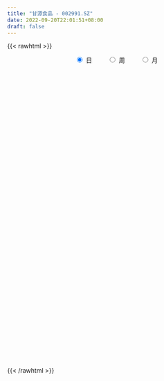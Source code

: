 ```yaml
---
title: "甘源食品 - 002991.SZ"
date: 2022-09-20T22:01:51+08:00
draft: false
---
```

{{< rawhtml >}}
    <div style="text-align: center">
        <label style="padding: 1rem;"><input style="margin-right: .5rem" type="radio" name="period" value="D" checked onclick="period_change(this)">日</label>
        <label style="padding: 1rem;"><input style="margin-right: .5rem" type="radio" name="period" value="W" onclick="period_change(this)">周</label>
        <label style="padding: 1rem;"><input style="margin-right: .5rem" type="radio" name="period" value="M" onclick="period_change(this)">月</label>
    </div>
    <div id="chart" style="height: 700px;"></div> 
    <script type="text/javascript">
        const D_v = [40295.44,35249.53,31366.74,54708.43,38909.88,28443.26,41679.98,21720.42,18620.05,21262.47,15954.54,16467.5,12319.33,15576.87,16632.27,8500.67,6517.7,8953.35,10732.63,6940.89,10409.53,9855.57,6125.04,6877.11,10061.97,9698.46,12466.24,11639.74,6951.44,9451.7,5184.42,14592.97,19679.51,40609.22,15702.66,9950.5,7426.32,6852.98,8890.97,10643.25,11180.83,5460.7,9355.43,7493.28,8143.28,6506.99,11325.42,5671.33,4864.04,13700.92,11274.82,10706.24,6849.2,10700.7,9390.05,6686.0,9166.0,6216.11,9399.93,15261.81,11059.69,8903.32,9504.45,18420.22,12620.0,8902.82,9781.08,12988.66,12303.63,13459.89,9414.42,12759.31,9656.66,10702.65,7345.89,8544.3,15950.74,16237.76,9450.52,9796.23,8852.28,5467.26,10423.66,10581.74,16244.84,11911.42,17457.72,9535.13,8460.43,9177.56,13133.71,11332.1,9082.05,11233.02,12767.8,13823.68,20896.38,21322.7,19530.39,13052.18,13790.77,25418.88,14693.78,22054.88,23314.25,16678.18,23390.44,24941.28,14169.0,15097.89,17269.71,20143.43,12635.41,18152.72,13381.81,13519.7,8811.53,10226.14,12341.0,9528.38,7082.82,6424.14,5402.88,7339.71,6278.14,3455.45,4865.14,5931.83,3994.0,3300.0,3853.0,4982.0,3976.0,2544.0,5085.18,6536.62,4904.0,4130.14,3496.14,2505.38,3423.8,2438.0,5972.0,4406.0,3451.14,6188.42,3638.8,4206.0,2628.14,5695.87,23917.57,7035.0,6424.84,8527.0,6039.8,17299.64,23296.21,16828.86,20195.26,17115.32,10327.92,7216.15,5059.0,7367.0,6637.0,5334.0,6174.27,5218.27,10276.14,7671.42,4907.28,5059.14,3604.0,5842.14,4788.42,5774.0,5057.0,5338.25,6044.62,4570.87,5141.9,6269.14,8349.64,11780.14,9308.77,10380.17,5880.17,8609.8,8864.0,7962.25,9662.0,8851.81,7528.14,9751.28,14536.52,8491.38,6218.14,5711.35,12304.14,7394.0,8991.16,13378.52,10046.26,6025.84,5046.52,7064.0,6187.0,8250.72,7459.8,4788.52,4548.41,5671.0,7682.1,9475.66,3942.0,3905.0,8868.04,7619.7,7962.0,7598.2,8525.4,6416.27,17526.1,13227.68,7365.24,4954.69,6220.52,5696.2,16724.59,35924.64,26897.9,14634.34,9647.82,10420.62,13778.12,8066.53,5971.0,17930.26,8955.07,9690.02,6245.02,5687.0,5765.92,7362.12,4141.16,8072.45,4404.77,7823.2,6803.83,6076.83,5265.3,4304.12,5211.12,2710.0,5254.75,3199.37,4910.92,4473.14,3317.0,3848.01,8056.67,8967.84,5201.96,4169.72,4164.14,9408.87,7024.14,4312.43,7608.0,6255.0,6533.0,4793.19,16892.66,11948.32,14943.76,16079.63,16950.81,15049.28,12208.0,24056.17,19153.18,16888.94,21102.25,25885.94,33625.47,21970.38,17405.68,23019.7,18941.64,10642.0,16308.0,12144.79,9747.02,12843.14,15633.87,26499.65,23148.46,10955.75,10198.65,7485.0,6185.54,7028.79,6628.95,3957.32,7475.9,4934.84,5685.54,7130.15,11201.93,22107.94,10698.14,30589.37,67532.24,72019.13,46963.85,31195.15,33918.89,39292.17,19354.52,19979.37,33738.45,34705.6,23820.0,17531.0,29482.82,33979.7,24326.38,20993.66,17659.52,14993.34,13479.42,26729.01,15224.38,15796.3,9115.09,15723.74,18503.43,11538.95,12332.5,12016.23,8414.29,10692.22,9327.31,7951.85,8489.61,13489.9,16527.78,15954.43,14690.02,7439.63,10245.38,9042.81,4494.08,8107.27,6276.87,14263.77,20217.4,13761.18,13982.7,10081.0,13948.92,8586.64,12985.86,8991.0,6728.61,7694.0,6616.09,8113.44,8880.13,6649.42,12040.17,17963.42,12953.17,16946.74,16164.65,9525.82,7578.03,10310.98,16135.02,19969.81,14137.87,11065.84,13744.55,8303.15,8777.06,11510.43,9798.85,11438.07,13699.97,8775.54,9708.81,9457.66,7668.06,7697.0,8314.64,16919.5,20117.37,10626.17,12163.0,10787.42,10691.31,21397.86,26695.74,16699.62,16134.48,9685.17,7890.69,12922.97,8491.22,10088.37,6808.17,5134.18,4881.0,7182.0,6205.14,4013.0,11431.24,9356.0,4722.99,4012.09,8677.9,13148.62,32042.7,20158.71,19669.0,17850.8,17576.96,18384.25,9584.34,6914.0,5582.0,6020.0,6058.62,6895.0,9464.15,6455.47,5724.01,22529.38,36252.38,25462.43,20250.93,14649.22,19929.3,12484.65,12236.54,15347.99,13037.62,6644.0,7717.04,15654.93,7244.15,7084.29,7346.39,6382.0,14558.0,10213.14,8845.0,14790.0,4390.74,6352.93,6769.68,5018.01,5810.1,9249.0,7474.1,6540.91,5381.01,5824.45,10029.47,7824.0,9921.04,5434.0,21846.98,11379.4,20089.27,9423.86,5213.5,7380.0,7770.0,8997.0,4873.75,4920.38,5156.69,5709.3,9020.69,7190.69,8875.0,11402.69,6612.68,8295.0,4722.0,6786.57,5785.0,4596.39,12475.95,8339.0,4929.0,5769.5,6957.38,4410.75]
const D_histogram = [0.0,0.0606267806,0.2280508762,1.1985073514,1.4559265572,1.0377404814,0.3164867972,-0.5703993529,-1.4558727333,-1.7546560347,-2.0361938805,-1.95567118,-1.7641278544,-1.4675376837,-1.0037136757,-0.6568467804,-0.5524968032,-0.4358840458,-0.5668700229,-0.6087622211,-0.8292685004,-0.6313541741,-0.6000381585,-0.3913426915,-0.0923664355,0.0741497167,-0.0446231333,-0.1763374693,-0.1652669424,-0.2723126955,-0.279318818,0.0001055054,-0.0737886724,-0.7543819568,-1.1160561,-1.2180440319,-1.2148753267,-1.1572335266,-1.0798730413,-0.9515422531,-0.6203242458,-0.3316901808,0.1098841066,0.2920680087,0.5069478567,0.4669723218,0.3263637036,0.3124640008,0.2848256789,0.1140824806,-0.064275145,-0.2257836923,-0.2260751985,-0.063523477,-0.0019250969,0.0627342371,-0.0573771107,-0.0858462919,0.0552166827,0.3677706606,0.5778597125,0.7898911861,0.9991592428,1.5048779794,1.6437990592,1.6215615304,1.3164551338,0.8074787733,0.3066043786,0.2192719719,0.3243804088,0.550239518,0.6287286806,0.4235922824,0.311487259,0.1511783754,-0.18380888,-0.748785962,-1.1662164766,-1.337077363,-1.3196908977,-1.2039162299,-1.020226224,-0.6532152516,-0.0971553249,0.0481381959,-0.2038575159,-0.3650834956,-0.5379904842,-0.4532961651,-0.3043609652,-0.0807930733,0.1754647829,0.4307205757,0.7565013345,1.1134271799,1.6364662499,1.8457384182,1.7219168058,1.3663577361,1.1937814586,1.3272923397,1.3650218555,1.7652068102,1.7772568018,1.579639508,1.6683516838,1.9408402069,2.0743211386,1.9991833349,1.4423106796,0.680238426,0.0832203806,-0.6574829026,-1.221365176,-1.6018709591,-1.7359903289,-1.9612390446,-1.7321028273,-1.4610798261,-1.1357516024,-1.0505894445,-0.9757151687,-0.9543008604,-1.0055468811,-0.9748268278,-0.7306619064,-0.5648737201,-0.392434495,-0.2016354568,-0.0982160057,-0.1287904413,-0.1565758545,-0.1118766602,-0.1157311701,0.1076328184,0.2604328925,0.401882742,0.4021666859,0.3283553103,0.4077817546,0.3981958011,0.57045343,0.6708583096,0.7628308779,0.9329411429,0.9246408993,0.723710171,0.5468576497,0.2482552873,-0.4268293708,-0.8394840683,-1.0168822843,-1.0581834663,-0.9432344033,-0.3283463698,0.2218787316,0.6581907563,0.5213757987,0.2482997544,0.1001254772,0.0256511861,-0.0645159741,-0.3281239967,-0.5901482668,-0.6274152984,-0.7023055833,-0.7301568084,-0.5014006799,-0.3064518858,-0.1792281912,-0.1970787282,-0.1621606557,-0.1096689934,-0.1207782473,0.0192829583,0.0897172367,0.1687734852,0.1638273965,0.1922700028,0.2314144693,0.2778780797,0.3998886381,0.5121653599,0.4504675291,0.265340822,0.1332047303,0.0172927859,-0.1647380817,-0.3782931793,-0.5931681692,-0.7145677801,-0.793636934,-0.7712973057,-0.5852541994,-0.520089226,-0.3886910714,-0.2836845786,-0.2843172237,-0.3115524781,-0.3258823292,-0.2208629954,-0.0900739884,-0.0301941848,0.0006780467,0.1349170663,0.1434431566,0.0998425258,0.1481578466,0.1759090112,0.2195477454,0.2033479453,0.1181194285,-0.0189398819,-0.0714913045,-0.0751769875,-0.144234691,-0.252870158,-0.3730210644,-0.4568648574,-0.4723104091,-0.4487426858,-0.2247981291,0.0694773736,0.2646148619,0.349767778,0.3760396863,0.4410293821,0.8264557711,0.9005176654,0.6930771614,0.4863315744,0.3676085951,0.3266730507,0.1367834073,-0.0098280569,-0.0877822195,-0.3411404029,-0.4376614971,-0.3762159903,-0.2704541652,-0.237570016,-0.0983841604,-0.103859094,-0.0405749037,0.1085299077,0.191680828,0.3384637209,0.432424556,0.5250188051,0.5743298686,0.6066577745,0.555064158,0.495067511,0.350134162,0.2225814166,0.1682612585,0.0921064882,0.0322136777,0.0174886392,0.0860509499,0.2081312937,0.1832976314,0.1470372454,0.1607018796,0.2849862108,0.3661409485,0.3934761121,0.4453752239,0.4081028963,0.2668237648,0.1239508446,0.2476621623,0.2927356293,0.3595188756,0.4872813943,0.5854678003,0.5444013606,0.4795072152,0.5845058084,0.6462019051,0.7015768653,0.6974338461,0.8218159806,1.0700540974,0.98607766,0.784736842,0.7808909466,0.675891019,0.5018808314,0.2638764148,0.1080413707,0.0116313797,-0.170140006,-0.465058974,-0.39700903,-0.3025925649,-0.3324796732,-0.2981926494,-0.3447774719,-0.4464814497,-0.5055463271,-0.5132156692,-0.5183701789,-0.6047360782,-0.568895665,-0.5693599762,-0.5395650513,-0.3341448917,-0.0867271918,0.1065946532,0.5957812111,1.2810605873,1.650905294,2.0111275104,2.1988997591,2.4794323437,2.2999704226,2.1471504723,1.9803231153,1.4917742069,0.920151621,0.4366473406,-0.0598108198,-0.3678335808,-0.4597148217,-0.4332327546,-0.4886787675,-0.4963670253,-0.6978636486,-0.8331836668,-1.0692806413,-1.2758714092,-1.5178771838,-1.6670171277,-1.7080423383,-1.6088893748,-1.6435771656,-1.6768172323,-1.5753120845,-1.5199935402,-1.5670878711,-1.5657566365,-1.6071555017,-1.5074066701,-1.1486748182,-0.7057078146,-0.3776989114,0.0476319668,0.2875572631,0.449095382,0.5411612596,0.561925615,0.5081887183,0.464297783,0.8522081768,0.8566911478,0.7456588122,0.5344358798,0.2900534656,0.2833733526,0.2613733582,0.0388757207,-0.3277091689,-0.5955244464,-0.8039051504,-1.0331150987,-1.2501611684,-1.300489774,-1.2445497748,-1.3295059668,-1.2949019405,-1.2556983259,-1.1298419433,-0.9613538652,-0.6764216976,-0.4754892872,-0.2256130351,0.1048968711,0.3835039401,0.3135189936,0.1096840882,0.1891307328,0.2207278564,0.2871829174,0.1607497356,-0.0107593512,-0.2251183652,-0.3384365911,-0.3057696947,-0.2349481777,-0.0757424466,0.050277346,0.2259954506,0.395695376,0.701796913,0.7470854835,0.5858959038,0.2283757784,0.1048925467,0.0851936284,-0.2202521442,-0.3857888113,-0.1860419773,0.0322229823,0.2186706598,0.3334221099,0.4417708978,0.5534597994,0.7009691608,0.7524715523,0.7304492868,0.6548128495,0.5046486127,0.4306416044,0.3747195132,0.3590135834,0.2204624506,0.0659199395,-0.0256005117,0.0504041365,0.4155732093,0.707045997,0.8939549133,1.0602873633,1.2440683331,1.2412448865,1.1060168356,0.9376787269,0.7852695798,0.6088390201,0.4296806551,0.3191281368,0.1972939949,0.2057902115,0.100416674,-0.0455061688,0.0104414672,0.2288897177,0.4963737962,0.5930917095,0.7518533856,0.979671843,1.0681196303,1.1342555019,1.1873744906,1.0111401939,0.767008678,0.463290338,0.2819557128,-0.1022637849,-0.3443842003,-0.5394837579,-0.7198197611,-0.9659619746,-1.0423252134,-1.0039809931,-1.0664080202,-1.1199230551,-1.1829160005,-1.1386375424,-1.0300402944,-0.9827536545,-0.9294619005,-0.9228592454,-0.9380195623,-0.881563037,-0.7313909685,-0.3812662897,-0.1409185533,-0.0301565458,0.0134295185,0.1689488173,0.2265438922,0.1445597257,-0.018389034,-0.1194780846,-0.2668441808,-0.4125462842,-0.3418579769,-0.3018400061,-0.3698856612,-0.3289457012,-0.2472573179,-0.0882259353,-0.102642236,-0.0563038832,-0.1547904843,-0.2613155583,-0.3513829407,-0.418592664,-0.3770154412,-0.2960145161,-0.2647127101,0.0490221747,0.1071312411,0.1702072823,0.1854769687,0.2703912652,0.3434738754]
const D_fast = [0.0,0.0757834758,0.3002202904,1.5703036034,2.1917044486,2.0329534931,1.3908215082,0.3613355199,-0.8881060439,-1.625553354,-2.4161396698,-2.8245347644,-3.0740234024,-3.1443176526,-2.9314220635,-2.7487668633,-2.7825410869,-2.7748993409,-3.0476028238,-3.2416855773,-3.6695089816,-3.6294331989,-3.7481267229,-3.6372669287,-3.3613822816,-3.1763287002,-3.3062573336,-3.4820560369,-3.5123022455,-3.6874261726,-3.7642619996,-3.4848112999,-3.5771526457,-4.4463414193,-5.0870295875,-5.4935285275,-5.7940786539,-6.0257452355,-6.2183530104,-6.3279077856,-6.1517708397,-5.9460593199,-5.4770140058,-5.2218131016,-4.8801962894,-4.8034287438,-4.8624464361,-4.7982301387,-4.7546620409,-4.8968846191,-5.0913110309,-5.3092655013,-5.3660758071,-5.2194049549,-5.158287849,-5.0779449558,-5.2124005813,-5.2623313353,-5.1074641901,-4.7029675471,-4.348413567,-3.9389092969,-3.4798514295,-2.597913198,-2.0480423535,-1.6648894997,-1.6408821128,-1.9479887799,-2.3722120801,-2.4047264938,-2.2185229547,-1.855103966,-1.6194326333,-1.7186709608,-1.7529041695,-1.8754184592,-2.2563579346,-3.0085315072,-3.7175161409,-4.222646368,-4.5351826272,-4.7203870168,-4.7917535669,-4.5880464074,-4.056275312,-3.8989472422,-4.201907333,-4.4544041866,-4.7618087962,-4.7904385184,-4.7175935598,-4.5142239362,-4.2140998843,-3.8511639475,-3.3362578552,-2.7009752147,-1.7688195823,-1.0981128095,-0.7914552204,-0.8054248561,-0.6795557689,-0.2142218029,0.1647631767,1.006249834,1.462614026,1.6599066092,2.165706706,2.9234052808,3.5754664972,4.0001245272,3.8038295418,3.2118168947,2.6356039445,1.7305299356,0.8613063682,0.0803328454,-0.4877841067,-1.2033425835,-1.407232073,-1.5014790283,-1.4600887052,-1.6375739085,-1.8066284248,-2.0237893317,-2.3264220726,-2.5394087263,-2.4779092815,-2.4533395253,-2.3790089239,-2.2386187499,-2.1597533002,-2.2225253462,-2.289454723,-2.2727246937,-2.3055119962,-2.055239803,-1.8373315058,-1.5954109709,-1.4945853555,-1.4863079035,-1.3049360206,-1.2149730238,-0.9001020374,-0.6319825804,-0.3493022926,0.0540432581,0.2769032393,0.2569000538,0.2167619449,-0.0197765957,-0.8015685964,-1.424094311,-1.8557130981,-2.1615601467,-2.2824196846,-1.7496182435,-1.1439234592,-0.5430637455,-0.5495347533,-0.7605358591,-0.883678767,-0.9517402615,-1.0580364153,-1.403675437,-1.8132367738,-2.00735763,-2.2578243107,-2.4682147379,-2.3648087793,-2.2464729568,-2.1640563099,-2.231176529,-2.2367986205,-2.2117242065,-2.2530280222,-2.108146077,-2.0152824894,-1.8940328697,-1.8580221092,-1.7815120022,-1.6845139183,-1.568580788,-1.3465980701,-1.1062800083,-1.0553609569,-1.1741524585,-1.2729873675,-1.3845761155,-1.6077915036,-1.9159198959,-2.2790869282,-2.5791284841,-2.8566068715,-3.0270915696,-2.9873620132,-3.0522193463,-3.0179939595,-2.9839086113,-3.0556205623,-3.1607439364,-3.2565443697,-3.2067407848,-3.0984702749,-3.0461390175,-3.0150972743,-2.8471289881,-2.8027421087,-2.821382108,-2.7360273255,-2.6642989082,-2.5657732376,-2.5311360513,-2.5868347111,-2.728628992,-2.7990532406,-2.8215331706,-2.9266495468,-3.0985025533,-3.3119087259,-3.5099687331,-3.6434918872,-3.7321098353,-3.5643648109,-3.2527199648,-2.991428761,-2.8188339003,-2.6985520705,-2.5233050292,-1.9312646974,-1.6320733867,-1.6662446004,-1.7514072938,-1.7782281243,-1.737495406,-1.8931891976,-2.042257676,-2.1421573935,-2.4808006777,-2.6867371461,-2.7193456368,-2.6811973531,-2.7077057079,-2.5931158924,-2.6245555994,-2.5714151351,-2.3951778468,-2.2641067194,-2.0327078964,-1.8306409222,-1.6067919719,-1.4138984413,-1.2299060918,-1.1427336687,-1.0789634379,-1.1363632464,-1.2082706377,-1.2205254812,-1.2736536294,-1.3254930205,-1.3358458992,-1.245770851,-1.0716576838,-1.0506669382,-1.0501680129,-0.9963279089,-0.800797025,-0.6281070501,-0.5024028584,-0.3391599406,-0.2744065442,-0.3489797345,-0.4608649436,-0.2752380853,-0.156980711,-0.0003177458,0.2492651215,0.4938184776,0.588852378,0.6438350364,0.8949600817,1.1182066547,1.3489758313,1.5191912735,1.8490274032,2.3647790444,2.527322022,2.5221654145,2.7135422557,2.7775150828,2.7289751031,2.5569397902,2.4281150887,2.3346129427,2.1103065555,1.699122844,1.6679205306,1.6866888544,1.5736818278,1.5334206892,1.4006414987,1.1873171586,1.0018656994,0.8658924399,0.7311453855,0.4935954667,0.3872119637,0.2444076583,0.1393113204,0.2611952572,0.4869311591,0.7069016673,1.345033528,2.350578051,3.1331490813,3.9961531753,4.7336503637,5.6340410343,6.0295717188,6.4135393866,6.7417928084,6.6261874517,6.284602771,5.9102603258,5.3988494605,4.9988683043,4.792058358,4.7102322364,4.5326165317,4.4008365176,4.0248739821,3.6812580472,3.1778409124,2.6522822921,2.0308072216,1.4649129958,0.9968772007,0.6938078204,0.2482257382,-0.2042186366,-0.4965415098,-0.8212213506,-1.2600876492,-1.6501955738,-2.0933833144,-2.3704861504,-2.298923003,-2.0323829531,-1.7987987777,-1.3615599078,-1.0497452957,-0.7759333313,-0.5485771388,-0.3873313797,-0.3140210968,-0.2418375863,0.3591248517,0.5777806096,0.6531629771,0.5755490146,0.4036799669,0.467843192,0.5111865371,0.2984078299,-0.1501043519,-0.5668007411,-0.9761577327,-1.4636464556,-1.9932328174,-2.3686838665,-2.623881311,-3.0412139948,-3.3303354536,-3.6050564205,-3.7616605236,-3.8335109119,-3.7176841686,-3.6356240801,-3.4421510868,-3.0854169628,-2.7109339088,-2.7025391069,-2.8789529902,-2.7522236624,-2.6654445747,-2.5271937843,-2.6134395322,-2.7876384568,-3.0582770621,-3.2562044359,-3.2999799631,-3.2878954905,-3.147625371,-3.0090362419,-2.7768192747,-2.5081955053,-2.02664474,-1.7945847986,-1.8093004024,-2.1097265832,-2.2069866782,-2.2053871894,-2.565895998,-2.827879868,-2.6746435284,-2.4483228232,-2.2072074807,-2.0091005032,-1.7903089908,-1.5402551394,-1.2175034878,-0.9778832082,-0.817293152,-0.729226377,-0.7532284605,-0.7195750678,-0.6818172807,-0.6077698146,-0.6912053348,-0.8292678611,-0.9271884402,-0.8385827578,-0.3695203827,0.0987139042,0.5091115489,0.9405158397,1.4353138928,1.7428016677,1.8840778257,1.9501593988,1.9940676466,1.969846842,1.8981086407,1.8673381566,1.7948275135,1.8547712829,1.7745019139,1.6172025289,1.6757605317,1.9514312117,2.3430087391,2.5879995799,2.9347246023,3.4074610205,3.7629387153,4.1126384624,4.4626010738,4.5391518255,4.4867724791,4.2988767236,4.1880310266,3.7782455828,3.4500291173,3.1200586202,2.7597676766,2.2721349696,1.9351904274,1.7225393994,1.3935103672,1.0600145686,0.701292623,0.4609116956,0.3119988699,0.1135970963,-0.0654766249,-0.2895887811,-0.5392539886,-0.7031882226,-0.7358638962,-0.4810557898,-0.2759376917,-0.1727148207,-0.1257713768,0.0719851263,0.1862161743,0.1403719392,-0.027174079,-0.1581326507,-0.3722097922,-0.6210484666,-0.6358246535,-0.6712666842,-0.8317837546,-0.8730802199,-0.8532061661,-0.7162312673,-0.756308127,-0.724045745,-0.8612299671,-1.0330839307,-1.2109970483,-1.3828549375,-1.4355315751,-1.428534279,-1.4634106506,-1.1374202221,-1.0525283453,-0.9469004836,-0.885261555,-0.7327494423,-0.5737983632]
const D_slow = [0.0,0.0151566952,0.0721694142,0.3717962521,0.7357778914,0.9952130117,1.074334711,0.9317348728,0.5677666895,0.1291026808,-0.3799457894,-0.8688635844,-1.309895548,-1.6767799689,-1.9277083878,-2.0919200829,-2.2300442837,-2.3390152951,-2.4807328009,-2.6329233561,-2.8402404812,-2.9980790248,-3.1480885644,-3.2459242373,-3.2690158461,-3.250478417,-3.2616342003,-3.3057185676,-3.3470353032,-3.4151134771,-3.4849431816,-3.4849168052,-3.5033639733,-3.6919594625,-3.9709734875,-4.2754844955,-4.5792033272,-4.8685117088,-5.1384799692,-5.3763655324,-5.5314465939,-5.6143691391,-5.5868981124,-5.5138811103,-5.3871441461,-5.2704010657,-5.1888101397,-5.1106941395,-5.0394877198,-5.0109670997,-5.0270358859,-5.083481809,-5.1400006086,-5.1558814779,-5.1563627521,-5.1406791928,-5.1550234705,-5.1764850435,-5.1626808728,-5.0707382077,-4.9262732795,-4.728800483,-4.4790106723,-4.1027911775,-3.6918414127,-3.2864510301,-2.9573372466,-2.7554675533,-2.6788164586,-2.6239984657,-2.5429033635,-2.405343484,-2.2481613138,-2.1422632432,-2.0643914285,-2.0265968346,-2.0725490546,-2.2597455451,-2.5512996643,-2.885569005,-3.2154917295,-3.5164707869,-3.7715273429,-3.9348311558,-3.9591199871,-3.9470854381,-3.9980498171,-4.089320691,-4.223818312,-4.3371423533,-4.4132325946,-4.4334308629,-4.3895646672,-4.2818845233,-4.0927591896,-3.8144023947,-3.4052858322,-2.9438512276,-2.5133720262,-2.1717825922,-1.8733372275,-1.5415141426,-1.2002586787,-0.7589569762,-0.3146427757,0.0802671013,0.4973550222,0.9825650739,1.5011453586,2.0009411923,2.3615188622,2.5315784687,2.5523835639,2.3880128382,2.0826715442,1.6822038044,1.2482062222,0.7578964611,0.3248707542,-0.0403992023,-0.3243371029,-0.586984464,-0.8309132562,-1.0694884713,-1.3208751915,-1.5645818985,-1.7472473751,-1.8884658051,-1.9865744289,-2.0369832931,-2.0615372945,-2.0937349049,-2.1328788685,-2.1608480335,-2.1897808261,-2.1628726215,-2.0977643983,-1.9972937128,-1.8967520414,-1.8146632138,-1.7127177752,-1.6131688249,-1.4705554674,-1.30284089,-1.1121331705,-0.8788978848,-0.64773766,-0.4668101172,-0.3300957048,-0.268031883,-0.3747392257,-0.5846102427,-0.8388308138,-1.1033766804,-1.3391852812,-1.4212718737,-1.3658021908,-1.2012545017,-1.070910552,-1.0088356134,-0.9838042441,-0.9773914476,-0.9935204411,-1.0755514403,-1.223088507,-1.3799423316,-1.5555187274,-1.7380579295,-1.8634080995,-1.9400210709,-1.9848281187,-2.0340978008,-2.0746379647,-2.1020552131,-2.1322497749,-2.1274290353,-2.1049997261,-2.0628063548,-2.0218495057,-1.973782005,-1.9159283877,-1.8464588678,-1.7464867082,-1.6184453682,-1.505828486,-1.4394932805,-1.4061920979,-1.4018689014,-1.4430534218,-1.5376267167,-1.685918759,-1.864560704,-2.0629699375,-2.2557942639,-2.4021078138,-2.5321301203,-2.6293028881,-2.7002240328,-2.7713033387,-2.8491914582,-2.9306620405,-2.9858777894,-3.0083962865,-3.0159448327,-3.015775321,-2.9820460544,-2.9461852653,-2.9212246338,-2.8841851722,-2.8402079194,-2.785320983,-2.7344839967,-2.7049541396,-2.7096891101,-2.7275619362,-2.7463561831,-2.7824148558,-2.8456323953,-2.9388876614,-3.0531038758,-3.171181478,-3.2833671495,-3.3395666818,-3.3221973384,-3.2560436229,-3.1686016784,-3.0745917568,-2.9643344113,-2.7577204685,-2.5325910521,-2.3593217618,-2.2377388682,-2.1458367194,-2.0641684567,-2.0299726049,-2.0324296191,-2.054375174,-2.1396602747,-2.249075649,-2.3431296466,-2.4107431879,-2.4701356919,-2.494731732,-2.5206965055,-2.5308402314,-2.5037077545,-2.4557875475,-2.3711716173,-2.2630654783,-2.131810777,-1.9882283098,-1.8365638662,-1.6977978267,-1.574030949,-1.4864974085,-1.4308520543,-1.3887867397,-1.3657601176,-1.3577066982,-1.3533345384,-1.3318218009,-1.2797889775,-1.2339645696,-1.1972052583,-1.1570297884,-1.0857832357,-0.9942479986,-0.8958789706,-0.7845351646,-0.6825094405,-0.6158034993,-0.5848157881,-0.5229002476,-0.4497163402,-0.3598366214,-0.2380162728,-0.0916493227,0.0444510174,0.1643278212,0.3104542733,0.4720047496,0.6473989659,0.8217574275,1.0272114226,1.294724947,1.541244362,1.7374285725,1.9326513091,2.1016240639,2.2270942717,2.2930633754,2.3200737181,2.322981563,2.2804465615,2.164181818,2.0649295605,1.9892814193,1.906161501,1.8316133386,1.7454189706,1.6337986082,1.5074120265,1.3791081092,1.2495155644,1.0983315449,0.9561076286,0.8137676346,0.6788763717,0.5953401488,0.5736583509,0.6003070142,0.7492523169,1.0695174638,1.4822437873,1.9850256649,2.5347506046,3.1546086906,3.7296012962,4.2663889143,4.7614696931,5.1344132448,5.3644511501,5.4736129852,5.4586602803,5.3667018851,5.2517731797,5.143464991,5.0212952992,4.8972035428,4.7227376307,4.514441714,4.2471215537,3.9281537014,3.5486844054,3.1319301235,2.7049195389,2.3026971952,1.8918029038,1.4725985958,1.0787705746,0.6987721896,0.3070002218,-0.0844389373,-0.4862278127,-0.8630794802,-1.1502481848,-1.3266751384,-1.4210998663,-1.4091918746,-1.3373025588,-1.2250287133,-1.0897383984,-0.9492569947,-0.8222098151,-0.7061353693,-0.4930833251,-0.2789105382,-0.0924958351,0.0411131348,0.1136265013,0.1844698394,0.2498131789,0.2595321091,0.1776048169,0.0287237053,-0.1722525823,-0.430531357,-0.7430716491,-1.0681940925,-1.3793315362,-1.7117080279,-2.0354335131,-2.3493580946,-2.6318185804,-2.8721570467,-3.0412624711,-3.1601347929,-3.2165380517,-3.1903138339,-3.0944378489,-3.0160581005,-2.9886370784,-2.9413543952,-2.8861724311,-2.8143767018,-2.7741892678,-2.7768791056,-2.8331586969,-2.9177678447,-2.9942102684,-3.0529473128,-3.0718829244,-3.0593135879,-3.0028147253,-2.9038908813,-2.728441653,-2.5416702822,-2.3951963062,-2.3381023616,-2.3118792249,-2.2905808178,-2.3456438539,-2.4420910567,-2.488601551,-2.4805458055,-2.4258781405,-2.3425226131,-2.2320798886,-2.0937149388,-1.9184726486,-1.7303547605,-1.5477424388,-1.3840392264,-1.2578770733,-1.1502166722,-1.0565367939,-0.966783398,-0.9116677854,-0.8951878005,-0.9015879285,-0.8889868943,-0.785093592,-0.6083320928,-0.3848433644,-0.1197715236,0.1912455597,0.5015567813,0.7780609902,1.0124806719,1.2087980668,1.3610078219,1.4684279856,1.5482100198,1.5975335186,1.6489810714,1.6740852399,1.6627086977,1.6653190645,1.722541494,1.846634943,1.9949078704,2.1828712168,2.4277891775,2.6948190851,2.9783829605,3.2752265832,3.5280116317,3.7197638012,3.8355863857,3.9060753138,3.8805093676,3.7944133176,3.6595423781,3.4795874378,3.2380969441,2.9775156408,2.7265203925,2.4599183874,2.1799376237,1.8842086235,1.599549238,1.3420391643,1.0963507507,0.8639852756,0.6332704642,0.3987655737,0.1783748144,-0.0044729277,-0.0997895001,-0.1350191384,-0.1425582749,-0.1392008953,-0.096963691,-0.0403277179,-0.0041877865,-0.008785045,-0.0386545661,-0.1053656113,-0.2085021824,-0.2939666766,-0.3694266781,-0.4618980934,-0.5441345187,-0.6059488482,-0.628005332,-0.653665891,-0.6677418618,-0.7064394829,-0.7717683724,-0.8596141076,-0.9642622736,-1.0585161339,-1.1325197629,-1.1986979404,-1.1864423968,-1.1596595865,-1.1171077659,-1.0707385237,-1.0031407074,-0.9172722386]
const D_data = [['2020-08-31', 140.13, 134.55, 132.05, 140.33],['2020-09-01', 134.01, 135.5, 133.21, 137.78],['2020-09-02', 135.92, 137.58, 132.58, 139.99],['2020-09-03', 136.2, 151.34, 134.5, 151.34],['2020-09-04', 146.96, 146.88, 141.51, 151.2],['2020-09-07', 145.0, 139.1, 138.02, 147.66],['2020-09-08', 137.2, 132.9, 125.19, 137.95],['2020-09-09', 128.5, 126.5, 125.09, 129.52],['2020-09-10', 127.1, 121.0, 120.0, 129.5],['2020-09-11', 118.5, 123.9, 114.57, 124.39],['2020-09-14', 122.37, 121.0, 120.1, 124.18],['2020-09-15', 121.98, 123.3, 118.52, 124.8],['2020-09-16', 122.01, 123.78, 120.8, 124.99],['2020-09-17', 122.59, 124.91, 122.21, 127.0],['2020-09-18', 123.18, 127.82, 123.1, 130.99],['2020-09-21', 127.61, 127.6, 125.0, 129.01],['2020-09-22', 126.32, 124.99, 123.5, 128.55],['2020-09-23', 125.18, 125.02, 123.2, 127.1],['2020-09-24', 123.76, 121.13, 119.8, 124.24],['2020-09-25', 122.05, 120.94, 119.0, 123.8],['2020-09-28', 120.0, 117.02, 115.4, 120.77],['2020-09-29', 117.3, 121.2, 117.19, 121.98],['2020-09-30', 121.51, 118.8, 118.15, 121.89],['2020-10-09', 120.28, 120.82, 118.81, 121.5],['2020-10-12', 120.0, 122.67, 120.0, 123.01],['2020-10-13', 122.08, 121.8, 120.18, 122.76],['2020-10-14', 121.03, 117.9, 116.6, 121.97],['2020-10-15', 118.02, 116.5, 114.9, 118.2],['2020-10-16', 116.6, 117.35, 115.61, 119.16],['2020-10-19', 117.87, 114.95, 113.0, 117.88],['2020-10-20', 113.8, 115.18, 113.0, 115.43],['2020-10-21', 115.0, 118.9, 114.1, 120.96],['2020-10-22', 118.82, 114.5, 111.03, 121.98],['2020-10-23', 112.57, 104.0, 103.05, 112.57],['2020-10-26', 101.4, 103.87, 98.81, 104.9],['2020-10-27', 103.01, 104.34, 101.61, 105.96],['2020-10-28', 105.05, 103.78, 102.61, 105.21],['2020-10-29', 103.0, 103.0, 101.68, 103.87],['2020-10-30', 103.0, 102.0, 101.0, 105.32],['2020-11-02', 100.22, 101.63, 99.88, 103.19],['2020-11-03', 101.62, 104.01, 100.42, 105.46],['2020-11-04', 103.06, 103.98, 103.06, 104.9],['2020-11-05', 105.0, 106.99, 104.13, 107.24],['2020-11-06', 106.02, 104.8, 102.35, 106.8],['2020-11-09', 105.0, 105.83, 104.99, 107.5],['2020-11-10', 105.83, 102.74, 102.0, 105.83],['2020-11-11', 103.01, 100.56, 100.4, 105.98],['2020-11-12', 100.56, 101.25, 99.94, 101.9],['2020-11-13', 101.01, 100.48, 99.41, 101.45],['2020-11-16', 101.47, 97.59, 96.0, 101.47],['2020-11-17', 97.57, 95.85, 94.04, 97.69],['2020-11-18', 95.41, 94.3, 93.99, 96.94],['2020-11-19', 94.2, 94.97, 92.8, 95.49],['2020-11-20', 95.01, 96.6, 94.53, 98.0],['2020-11-23', 96.9, 95.18, 94.06, 97.3],['2020-11-24', 94.85, 94.85, 94.02, 95.43],['2020-11-25', 95.2, 91.65, 91.44, 95.4],['2020-11-26', 91.32, 91.6, 90.9, 92.9],['2020-11-27', 91.9, 93.28, 90.15, 93.82],['2020-11-30', 93.3, 96.1, 91.5, 96.97],['2020-12-01', 95.27, 95.9, 95.0, 97.66],['2020-12-02', 95.89, 96.93, 95.21, 97.64],['2020-12-03', 96.23, 98.1, 96.23, 98.88],['2020-12-04', 97.9, 104.15, 97.41, 104.88],['2020-12-07', 102.53, 102.01, 101.74, 104.49],['2020-12-08', 101.52, 101.12, 100.15, 102.97],['2020-12-09', 101.19, 97.42, 97.11, 101.95],['2020-12-10', 96.65, 93.1, 92.76, 97.42],['2020-12-11', 93.2, 90.52, 88.2, 93.87],['2020-12-14', 89.96, 93.94, 88.81, 94.79],['2020-12-15', 93.95, 96.25, 92.79, 96.5],['2020-12-16', 96.19, 98.66, 95.0, 100.76],['2020-12-17', 98.66, 97.78, 95.78, 99.87],['2020-12-18', 96.89, 93.99, 92.3, 97.17],['2020-12-21', 92.99, 94.29, 91.81, 95.49],['2020-12-22', 93.5, 92.84, 91.6, 95.84],['2020-12-23', 92.63, 89.0, 88.29, 93.3],['2020-12-24', 88.0, 82.99, 82.5, 88.0],['2020-12-25', 82.63, 81.06, 80.8, 83.41],['2020-12-28', 81.21, 81.16, 79.82, 81.79],['2020-12-29', 81.17, 81.6, 80.64, 83.5],['2020-12-30', 81.0, 81.7, 80.7, 82.42],['2020-12-31', 81.7, 81.95, 81.09, 84.1],['2021-01-04', 82.28, 84.52, 81.02, 84.85],['2021-01-05', 83.8, 88.53, 83.23, 89.0],['2021-01-06', 87.9, 84.7, 84.6, 88.4],['2021-01-07', 85.0, 78.8, 77.5, 85.5],['2021-01-08', 77.51, 78.01, 75.07, 78.8],['2021-01-11', 77.42, 76.0, 75.19, 78.17],['2021-01-12', 76.3, 77.98, 75.99, 79.98],['2021-01-13', 77.87, 78.49, 75.3, 80.5],['2021-01-14', 78.42, 79.65, 76.68, 80.48],['2021-01-15', 79.65, 80.77, 79.65, 82.39],['2021-01-18', 80.75, 81.77, 78.01, 82.06],['2021-01-19', 81.01, 84.11, 80.64, 84.71],['2021-01-20', 84.0, 86.54, 83.3, 87.64],['2021-01-21', 86.0, 91.6, 84.53, 91.6],['2021-01-22', 91.0, 90.6, 88.88, 94.9],['2021-01-25', 90.69, 87.7, 86.55, 93.89],['2021-01-26', 86.64, 84.4, 83.47, 89.28],['2021-01-27', 84.4, 86.0, 84.4, 88.16],['2021-01-28', 85.39, 90.5, 85.0, 94.0],['2021-01-29', 90.45, 90.65, 87.6, 91.5],['2021-02-01', 90.0, 97.5, 89.6, 99.6],['2021-02-02', 96.58, 95.1, 94.91, 100.0],['2021-02-03', 95.02, 93.3, 90.85, 95.99],['2021-02-04', 93.37, 97.94, 92.02, 99.5],['2021-02-05', 97.77, 102.78, 96.41, 104.95],['2021-02-08', 102.5, 103.93, 98.33, 104.0],['2021-02-09', 102.49, 103.36, 99.6, 103.64],['2021-02-10', 102.15, 97.3, 97.28, 106.27],['2021-02-18', 97.27, 92.35, 89.55, 97.5],['2021-02-19', 91.01, 91.4, 88.58, 91.76],['2021-02-22', 91.69, 86.09, 85.85, 91.69],['2021-02-23', 85.0, 84.33, 82.65, 86.74],['2021-02-24', 84.97, 83.2, 81.23, 84.99],['2021-02-25', 83.18, 83.76, 81.99, 84.75],['2021-02-26', 82.24, 80.3, 80.0, 83.02],['2021-03-01', 80.3, 84.6, 80.06, 84.84],['2021-03-02', 85.0, 85.22, 83.3, 86.18],['2021-03-03', 85.0, 86.45, 83.89, 86.89],['2021-03-04', 86.3, 83.61, 83.6, 86.3],['2021-03-05', 82.21, 83.0, 81.68, 84.39],['2021-03-08', 82.99, 81.68, 80.0, 83.66],['2021-03-09', 80.97, 79.73, 78.0, 81.78],['2021-03-10', 80.88, 79.7, 78.76, 81.11],['2021-03-11', 80.5, 82.2, 79.38, 82.88],['2021-03-12', 82.0, 81.55, 79.68, 82.86],['2021-03-15', 81.33, 81.89, 80.21, 82.42],['2021-03-16', 81.81, 82.58, 81.54, 83.16],['2021-03-17', 82.49, 81.87, 81.3, 82.5],['2021-03-18', 81.8, 80.0, 79.72, 81.98],['2021-03-19', 79.0, 79.46, 78.58, 80.4],['2021-03-22', 79.3, 80.0, 78.62, 80.74],['2021-03-23', 79.56, 79.1, 78.01, 80.71],['2021-03-24', 78.3, 82.23, 78.3, 82.49],['2021-03-25', 81.21, 82.21, 81.12, 82.99],['2021-03-26', 82.37, 82.84, 81.4, 83.2],['2021-03-29', 83.01, 81.5, 81.26, 83.44],['2021-03-30', 81.5, 80.4, 80.14, 81.66],['2021-03-31', 80.16, 82.38, 79.8, 82.69],['2021-04-01', 82.4, 81.54, 81.19, 82.42],['2021-04-02', 81.99, 84.43, 81.54, 85.54],['2021-04-06', 84.46, 84.57, 83.78, 86.09],['2021-04-07', 84.16, 85.39, 84.1, 85.8],['2021-04-08', 85.0, 87.62, 84.58, 88.3],['2021-04-09', 87.03, 86.46, 85.69, 87.93],['2021-04-12', 86.38, 84.06, 83.89, 87.78],['2021-04-13', 83.44, 83.79, 83.31, 84.68],['2021-04-14', 82.5, 81.25, 80.51, 83.68],['2021-04-15', 77.41, 73.77, 73.13, 79.9],['2021-04-16', 73.0, 73.53, 73.0, 74.25],['2021-04-19', 73.7, 74.03, 73.03, 74.97],['2021-04-20', 73.95, 74.17, 73.88, 75.63],['2021-04-21', 74.01, 75.35, 74.01, 75.8],['2021-04-22', 75.08, 82.89, 75.04, 82.89],['2021-04-23', 82.83, 85.0, 80.96, 87.8],['2021-04-26', 84.34, 86.42, 84.03, 88.65],['2021-04-27', 84.08, 80.36, 79.4, 84.14],['2021-04-28', 81.5, 77.7, 75.51, 81.57],['2021-04-29', 77.44, 78.12, 76.95, 80.6],['2021-04-30', 78.6, 78.35, 77.45, 79.65],['2021-05-06', 77.5, 77.55, 77.07, 79.24],['2021-05-07', 77.22, 74.11, 73.88, 78.36],['2021-05-10', 74.08, 72.17, 71.2, 74.1],['2021-05-11', 72.17, 73.5, 71.6, 73.66],['2021-05-12', 72.99, 71.98, 71.6, 73.34],['2021-05-13', 71.01, 71.48, 70.56, 71.49],['2021-05-14', 71.68, 74.49, 71.68, 76.0],['2021-05-17', 73.86, 74.62, 73.51, 75.87],['2021-05-18', 75.0, 74.17, 72.73, 75.3],['2021-05-19', 73.88, 72.21, 72.21, 74.23],['2021-05-20', 72.27, 72.48, 72.0, 73.14],['2021-05-21', 72.96, 72.53, 72.02, 74.79],['2021-05-24', 72.4, 71.45, 70.61, 72.4],['2021-05-25', 71.61, 73.35, 70.79, 73.8],['2021-05-26', 73.05, 72.79, 71.88, 73.16],['2021-05-27', 72.76, 73.11, 72.01, 73.68],['2021-05-28', 73.48, 72.1, 72.02, 73.56],['2021-05-31', 71.72, 72.44, 70.86, 72.62],['2021-06-01', 72.3, 72.65, 71.7, 73.63],['2021-06-02', 72.66, 72.91, 72.14, 73.99],['2021-06-03', 72.93, 74.33, 71.84, 74.85],['2021-06-04', 73.86, 74.97, 73.6, 76.99],['2021-06-07', 75.0, 73.09, 72.7, 75.2],['2021-06-08', 73.0, 70.95, 70.5, 73.0],['2021-06-09', 70.5, 70.71, 70.0, 71.2],['2021-06-10', 70.35, 70.1, 69.68, 70.84],['2021-06-11', 70.03, 68.2, 67.99, 70.09],['2021-06-15', 68.04, 66.3, 65.55, 68.33],['2021-06-16', 66.3, 64.5, 63.92, 66.69],['2021-06-17', 64.05, 63.98, 63.5, 64.69],['2021-06-18', 63.85, 63.08, 62.69, 63.85],['2021-06-21', 63.0, 63.26, 62.6, 64.48],['2021-06-22', 63.34, 65.0, 62.85, 65.3],['2021-06-23', 64.59, 63.37, 63.06, 64.89],['2021-06-24', 63.35, 64.0, 63.11, 64.45],['2021-06-25', 64.05, 63.66, 63.3, 64.46],['2021-06-28', 63.6, 62.0, 61.73, 63.87],['2021-06-29', 61.55, 60.95, 60.81, 61.89],['2021-06-30', 60.9, 60.33, 59.94, 61.02],['2021-07-01', 60.33, 61.43, 59.91, 62.6],['2021-07-02', 61.2, 61.84, 60.6, 62.5],['2021-07-05', 61.3, 60.99, 60.46, 61.56],['2021-07-06', 61.02, 60.43, 60.01, 61.28],['2021-07-07', 60.33, 61.8, 60.2, 62.21],['2021-07-08', 61.5, 60.3, 60.2, 61.9],['2021-07-09', 60.01, 59.23, 58.47, 60.18],['2021-07-12', 59.53, 60.08, 58.73, 60.67],['2021-07-13', 60.17, 59.75, 59.4, 60.69],['2021-07-14', 59.83, 59.9, 59.45, 60.44],['2021-07-15', 58.88, 59.0, 58.4, 60.06],['2021-07-16', 59.2, 57.6, 57.03, 59.93],['2021-07-19', 57.3, 56.0, 55.05, 57.5],['2021-07-20', 55.96, 56.12, 55.5, 56.33],['2021-07-21', 55.9, 56.13, 55.81, 57.1],['2021-07-22', 55.89, 54.63, 54.07, 55.98],['2021-07-23', 54.5, 53.09, 52.55, 54.5],['2021-07-26', 53.0, 51.66, 50.96, 53.0],['2021-07-27', 51.66, 50.8, 50.06, 52.1],['2021-07-28', 50.28, 50.57, 48.99, 50.88],['2021-07-29', 50.6, 50.25, 50.06, 51.75],['2021-07-30', 50.3, 52.69, 49.01, 53.39],['2021-08-02', 51.67, 54.44, 51.35, 55.25],['2021-08-03', 54.0, 54.19, 53.81, 54.99],['2021-08-04', 54.28, 53.36, 53.11, 54.33],['2021-08-05', 53.6, 52.77, 52.5, 54.74],['2021-08-06', 52.98, 53.4, 51.8, 53.64],['2021-08-09', 53.45, 58.74, 53.0, 58.74],['2021-08-10', 54.44, 56.4, 54.42, 58.74],['2021-08-11', 55.0, 52.8, 52.77, 55.4],['2021-08-12', 52.61, 51.83, 51.69, 53.93],['2021-08-13', 51.32, 52.08, 50.86, 52.39],['2021-08-16', 51.7, 52.6, 51.52, 53.39],['2021-08-17', 51.65, 50.0, 49.86, 52.1],['2021-08-18', 50.0, 49.39, 49.22, 50.49],['2021-08-19', 49.4, 49.31, 49.05, 49.84],['2021-08-20', 48.23, 45.74, 44.99, 48.48],['2021-08-23', 45.46, 46.13, 45.21, 46.24],['2021-08-24', 46.13, 47.36, 46.03, 47.91],['2021-08-25', 47.2, 47.77, 47.0, 48.15],['2021-08-26', 47.47, 46.68, 46.38, 47.77],['2021-08-27', 46.68, 47.99, 46.32, 48.2],['2021-08-30', 48.5, 46.1, 45.75, 48.5],['2021-08-31', 46.1, 46.7, 46.1, 47.39],['2021-09-01', 46.85, 48.02, 45.3, 48.49],['2021-09-02', 48.41, 47.59, 47.5, 48.66],['2021-09-03', 47.39, 48.88, 46.66, 49.4],['2021-09-06', 48.75, 48.85, 48.1, 49.59],['2021-09-07', 48.84, 49.41, 48.63, 49.98],['2021-09-08', 49.49, 49.4, 49.1, 50.3],['2021-09-09', 49.41, 49.61, 49.02, 50.28],['2021-09-10', 49.61, 48.72, 48.31, 50.1],['2021-09-13', 48.51, 48.5, 48.41, 49.17],['2021-09-14', 48.51, 47.0, 46.9, 49.48],['2021-09-15', 47.01, 46.5, 46.41, 47.3],['2021-09-16', 46.5, 46.88, 46.01, 47.44],['2021-09-17', 47.55, 46.16, 45.4, 47.6],['2021-09-22', 45.52, 45.85, 45.49, 46.38],['2021-09-23', 45.83, 46.04, 45.83, 46.89],['2021-09-24', 46.4, 47.08, 46.14, 48.0],['2021-09-27', 47.08, 48.2, 46.64, 48.49],['2021-09-28', 48.0, 46.6, 46.0, 48.0],['2021-09-29', 46.51, 46.25, 46.0, 46.99],['2021-09-30', 46.4, 46.77, 46.4, 47.4],['2021-10-08', 46.85, 48.55, 46.71, 48.88],['2021-10-11', 49.33, 48.68, 48.11, 50.13],['2021-10-12', 48.27, 48.47, 47.8, 48.85],['2021-10-13', 48.8, 49.21, 48.12, 49.48],['2021-10-14', 49.6, 48.37, 48.31, 49.77],['2021-10-15', 48.37, 46.76, 46.73, 48.43],['2021-10-18', 46.7, 46.04, 45.51, 46.7],['2021-10-19', 46.03, 49.4, 45.56, 49.6],['2021-10-20', 48.77, 49.02, 48.12, 50.43],['2021-10-21', 49.22, 49.8, 48.92, 50.7],['2021-10-22', 49.81, 51.39, 49.06, 51.48],['2021-10-25', 51.4, 52.04, 50.47, 52.27],['2021-10-26', 52.0, 50.9, 50.5, 52.09],['2021-10-27', 50.58, 50.74, 49.92, 51.88],['2021-10-28', 50.15, 53.44, 50.0, 54.01],['2021-10-29', 53.0, 53.9, 52.31, 54.29],['2021-11-01', 53.7, 54.76, 52.56, 55.69],['2021-11-02', 54.0, 54.82, 53.99, 56.5],['2021-11-03', 54.79, 57.5, 54.45, 57.5],['2021-11-04', 57.0, 60.99, 56.78, 61.86],['2021-11-05', 60.5, 58.3, 58.2, 60.7],['2021-11-08', 57.8, 57.0, 55.71, 58.8],['2021-11-09', 57.0, 59.81, 56.13, 59.81],['2021-11-10', 60.0, 59.12, 57.45, 60.79],['2021-11-11', 59.12, 58.28, 57.68, 59.88],['2021-11-12', 57.75, 56.99, 56.52, 59.0],['2021-11-15', 57.24, 57.43, 56.61, 58.6],['2021-11-16', 57.14, 57.87, 56.6, 57.95],['2021-11-17', 57.81, 56.31, 55.98, 58.24],['2021-11-18', 56.0, 53.66, 53.64, 56.38],['2021-11-19', 54.18, 57.55, 48.29, 58.23],['2021-11-22', 57.55, 58.33, 57.0, 59.8],['2021-11-23', 58.2, 56.97, 56.7, 58.2],['2021-11-24', 57.0, 57.8, 56.39, 58.15],['2021-11-25', 57.64, 56.75, 56.74, 58.86],['2021-11-26', 57.26, 55.58, 55.4, 57.26],['2021-11-29', 54.5, 55.52, 54.2, 56.17],['2021-11-30', 55.52, 55.78, 54.8, 56.13],['2021-12-01', 55.78, 55.55, 55.36, 55.97],['2021-12-02', 56.0, 54.0, 53.88, 56.48],['2021-12-03', 54.12, 55.07, 53.8, 55.2],['2021-12-06', 55.04, 54.38, 54.01, 55.9],['2021-12-07', 54.7, 54.5, 54.1, 55.46],['2021-12-08', 54.5, 57.08, 54.42, 57.82],['2021-12-09', 57.7, 58.75, 57.52, 61.52],['2021-12-10', 58.48, 59.36, 58.0, 59.97],['2021-12-13', 60.38, 65.3, 60.0, 65.3],['2021-12-14', 68.99, 71.83, 68.81, 71.83],['2021-12-15', 70.31, 72.1, 68.54, 76.78],['2021-12-16', 72.8, 75.68, 72.8, 78.5],['2021-12-17', 75.99, 77.02, 72.98, 78.74],['2021-12-20', 76.16, 81.74, 76.0, 82.98],['2021-12-21', 81.1, 78.66, 76.0, 82.3],['2021-12-22', 79.32, 80.45, 77.6, 82.3],['2021-12-23', 81.9, 81.71, 79.98, 84.78],['2021-12-24', 81.6, 78.0, 76.0, 81.69],['2021-12-27', 78.0, 75.8, 73.54, 78.67],['2021-12-28', 75.75, 75.36, 74.34, 77.44],['2021-12-29', 76.14, 73.47, 72.59, 76.87],['2021-12-30', 73.66, 74.25, 72.06, 74.29],['2021-12-31', 73.92, 76.3, 73.13, 79.8],['2022-01-04', 76.24, 77.99, 73.28, 79.79],['2022-01-05', 76.15, 77.24, 76.1, 80.8],['2022-01-06', 78.0, 77.98, 76.3, 80.18],['2022-01-07', 77.98, 75.19, 74.08, 78.61],['2022-01-10', 74.72, 75.15, 72.52, 75.88],['2022-01-11', 74.82, 72.74, 69.44, 75.36],['2022-01-12', 72.37, 71.55, 70.36, 73.65],['2022-01-13', 72.0, 69.3, 68.05, 72.0],['2022-01-14', 69.28, 68.6, 68.23, 70.77],['2022-01-17', 68.6, 68.5, 66.66, 68.9],['2022-01-18', 68.86, 69.44, 66.75, 70.5],['2022-01-19', 69.12, 66.93, 66.9, 69.7],['2022-01-20', 67.54, 65.67, 65.29, 68.76],['2022-01-21', 65.82, 66.42, 64.81, 66.99],['2022-01-24', 66.4, 65.15, 64.9, 67.5],['2022-01-25', 65.15, 62.72, 62.7, 65.38],['2022-01-26', 61.36, 61.96, 60.55, 63.49],['2022-01-27', 61.96, 60.0, 59.73, 63.58],['2022-01-28', 59.9, 60.58, 59.79, 62.17],['2022-02-07', 61.73, 63.86, 60.58, 65.5],['2022-02-08', 64.65, 66.17, 62.2, 67.9],['2022-02-09', 66.11, 66.19, 64.03, 68.0],['2022-02-10', 67.0, 69.12, 67.0, 70.19],['2022-02-11', 69.73, 68.54, 67.2, 69.73],['2022-02-14', 68.36, 68.76, 66.54, 69.0],['2022-02-15', 69.04, 68.81, 67.45, 71.6],['2022-02-16', 68.96, 68.52, 67.62, 69.25],['2022-02-17', 68.6, 67.8, 67.57, 69.89],['2022-02-18', 67.8, 67.94, 66.8, 68.45],['2022-02-21', 70.41, 74.73, 67.73, 74.73],['2022-02-22', 75.0, 71.62, 70.4, 75.87],['2022-02-23', 72.0, 70.5, 69.69, 73.88],['2022-02-24', 69.14, 68.88, 67.48, 72.69],['2022-02-25', 69.94, 67.57, 66.97, 69.94],['2022-02-28', 67.63, 70.12, 65.23, 70.77],['2022-03-01', 70.12, 70.1, 69.29, 71.0],['2022-03-02', 69.76, 67.08, 65.53, 69.82],['2022-03-03', 67.0, 63.59, 63.32, 67.38],['2022-03-04', 63.5, 62.75, 62.0, 64.69],['2022-03-07', 62.65, 61.63, 60.23, 62.97],['2022-03-08', 61.58, 59.4, 58.93, 62.44],['2022-03-09', 59.45, 57.34, 55.11, 60.0],['2022-03-10', 58.68, 57.55, 56.68, 59.8],['2022-03-11', 57.2, 57.7, 55.8, 58.0],['2022-03-14', 56.58, 54.6, 54.3, 56.95],['2022-03-15', 54.0, 54.64, 53.4, 55.88],['2022-03-16', 54.68, 53.56, 51.77, 55.0],['2022-03-17', 54.08, 53.78, 53.01, 56.0],['2022-03-18', 53.26, 53.88, 51.6, 55.2],['2022-03-21', 53.88, 55.49, 53.13, 55.49],['2022-03-22', 55.12, 54.85, 53.5, 55.39],['2022-03-23', 54.55, 55.95, 53.6, 56.06],['2022-03-24', 56.0, 58.03, 54.65, 58.34],['2022-03-25', 58.35, 58.78, 55.08, 58.89],['2022-03-28', 57.15, 54.82, 54.35, 57.3],['2022-03-29', 54.38, 52.14, 51.81, 54.98],['2022-03-30', 52.98, 55.05, 52.2, 55.47],['2022-03-31', 55.0, 54.5, 53.9, 55.5],['2022-04-01', 54.5, 55.0, 54.03, 56.16],['2022-04-06', 55.11, 52.2, 52.01, 55.11],['2022-04-07', 52.02, 50.49, 50.3, 52.22],['2022-04-08', 50.59, 48.41, 48.06, 50.59],['2022-04-11', 48.22, 48.15, 47.37, 50.1],['2022-04-12', 48.12, 49.08, 46.95, 49.67],['2022-04-13', 48.49, 49.19, 47.78, 50.8],['2022-04-14', 49.21, 50.36, 48.1, 51.06],['2022-04-15', 50.1, 50.27, 49.53, 51.01],['2022-04-18', 49.69, 51.39, 49.0, 51.85],['2022-04-19', 50.98, 52.08, 50.72, 52.4],['2022-04-20', 52.15, 55.12, 51.68, 56.32],['2022-04-21', 55.75, 53.01, 52.17, 58.68],['2022-04-22', 53.05, 50.29, 50.1, 53.49],['2022-04-25', 49.33, 46.41, 46.33, 50.01],['2022-04-26', 46.2, 47.84, 46.2, 49.97],['2022-04-27', 47.84, 48.5, 45.12, 48.5],['2022-04-28', 46.5, 43.65, 43.65, 48.48],['2022-04-29', 43.08, 43.54, 41.78, 44.0],['2022-05-05', 43.4, 47.63, 43.1, 47.8],['2022-05-06', 46.55, 48.58, 46.06, 49.55],['2022-05-09', 48.58, 49.03, 47.82, 49.84],['2022-05-10', 49.0, 48.83, 47.65, 49.57],['2022-05-11', 49.83, 49.34, 48.74, 52.2],['2022-05-12', 49.34, 50.07, 48.41, 50.64],['2022-05-13', 50.0, 51.44, 49.32, 52.11],['2022-05-16', 51.44, 51.1, 51.0, 52.05],['2022-05-17', 51.1, 50.62, 49.68, 51.65],['2022-05-18', 50.77, 50.03, 49.93, 51.44],['2022-05-19', 49.68, 48.76, 48.11, 49.99],['2022-05-20', 48.52, 49.31, 48.21, 50.4],['2022-05-23', 49.29, 49.35, 48.85, 50.2],['2022-05-24', 48.97, 49.81, 47.91, 52.0],['2022-05-25', 49.19, 47.95, 47.5, 49.59],['2022-05-26', 47.84, 46.94, 46.35, 47.85],['2022-05-27', 46.94, 46.95, 46.7, 47.87],['2022-05-30', 47.22, 48.89, 46.44, 49.31],['2022-05-31', 48.46, 53.78, 48.45, 53.78],['2022-06-01', 54.39, 54.99, 53.82, 58.0],['2022-06-02', 56.0, 55.55, 53.29, 56.3],['2022-06-06', 55.37, 57.0, 54.25, 58.3],['2022-06-07', 57.0, 59.1, 56.3, 60.29],['2022-06-08', 58.63, 58.3, 57.19, 59.49],['2022-06-09', 58.27, 57.3, 55.58, 59.02],['2022-06-10', 57.3, 57.01, 55.91, 57.5],['2022-06-13', 57.01, 57.19, 56.33, 57.77],['2022-06-14', 56.49, 56.74, 55.61, 57.5],['2022-06-15', 56.93, 56.36, 55.6, 57.2],['2022-06-16', 55.82, 56.95, 55.73, 57.8],['2022-06-17', 55.86, 56.61, 55.72, 57.6],['2022-06-20', 56.61, 58.33, 56.13, 58.8],['2022-06-21', 58.28, 57.0, 56.7, 58.5],['2022-06-22', 57.49, 56.07, 55.97, 57.49],['2022-06-23', 57.1, 58.58, 55.35, 60.76],['2022-06-24', 58.03, 61.7, 57.38, 62.28],['2022-06-27', 62.23, 64.18, 61.7, 67.07],['2022-06-28', 64.83, 63.74, 62.01, 65.2],['2022-06-29', 63.25, 66.05, 61.73, 66.65],['2022-06-30', 65.8, 68.99, 64.51, 70.88],['2022-07-01', 69.8, 69.29, 66.6, 70.1],['2022-07-04', 69.98, 70.72, 68.39, 72.78],['2022-07-05', 70.3, 72.26, 67.82, 72.26],['2022-07-06', 72.2, 70.42, 68.89, 73.84],['2022-07-07', 70.42, 69.66, 68.55, 70.8],['2022-07-08', 69.5, 68.46, 67.4, 70.26],['2022-07-11', 68.46, 69.53, 64.77, 69.79],['2022-07-12', 69.5, 66.08, 65.8, 69.57],['2022-07-13', 66.17, 66.53, 65.0, 68.29],['2022-07-14', 66.53, 66.11, 64.71, 66.97],['2022-07-15', 66.47, 65.28, 65.05, 69.5],['2022-07-18', 64.43, 63.1, 62.7, 65.45],['2022-07-19', 62.82, 63.99, 61.59, 64.5],['2022-07-20', 63.97, 64.91, 63.5, 66.58],['2022-07-21', 65.65, 63.12, 61.7, 65.96],['2022-07-22', 63.34, 62.37, 62.07, 64.19],['2022-07-25', 62.37, 61.3, 61.15, 62.98],['2022-07-26', 61.74, 61.91, 60.89, 62.5],['2022-07-27', 61.82, 62.47, 61.25, 63.58],['2022-07-28', 62.47, 61.49, 60.88, 63.11],['2022-07-29', 61.13, 61.21, 59.33, 61.86],['2022-08-01', 61.74, 60.15, 59.1, 61.74],['2022-08-02', 59.99, 59.18, 58.6, 60.45],['2022-08-03', 59.07, 59.5, 58.88, 61.25],['2022-08-04', 59.2, 60.6, 59.2, 61.57],['2022-08-05', 60.68, 64.01, 60.36, 66.66],['2022-08-08', 63.5, 64.01, 62.5, 65.09],['2022-08-09', 64.19, 63.25, 62.03, 64.94],['2022-08-10', 63.0, 62.8, 61.26, 63.8],['2022-08-11', 66.57, 64.8, 63.68, 68.98],['2022-08-12', 66.12, 64.3, 64.0, 66.14],['2022-08-15', 64.3, 62.63, 60.03, 65.5],['2022-08-16', 63.18, 61.0, 60.69, 63.57],['2022-08-17', 60.94, 61.0, 60.01, 62.24],['2022-08-18', 60.83, 59.58, 58.78, 60.83],['2022-08-19', 59.58, 58.51, 58.4, 59.89],['2022-08-22', 58.78, 60.68, 58.43, 61.58],['2022-08-23', 60.96, 60.29, 59.41, 61.43],['2022-08-24', 60.29, 58.53, 58.4, 60.7],['2022-08-25', 58.66, 59.47, 57.18, 60.21],['2022-08-26', 59.47, 60.0, 59.01, 62.0],['2022-08-29', 59.0, 61.4, 58.81, 66.0],['2022-08-30', 61.4, 59.45, 59.22, 61.41],['2022-08-31', 60.28, 60.14, 58.8, 60.71],['2022-09-01', 59.9, 58.0, 57.0, 60.95],['2022-09-02', 57.67, 57.07, 56.5, 58.44],['2022-09-05', 56.89, 56.38, 55.63, 57.5],['2022-09-06', 56.6, 55.8, 55.41, 56.8],['2022-09-07', 55.45, 56.63, 54.76, 57.3],['2022-09-08', 56.58, 57.03, 56.0, 57.6],['2022-09-09', 57.22, 56.32, 55.65, 57.37],['2022-09-13', 56.56, 60.54, 56.31, 61.5],['2022-09-14', 59.07, 58.24, 57.9, 60.0],['2022-09-15', 58.08, 58.58, 57.73, 59.21],['2022-09-16', 58.58, 58.18, 57.55, 60.0],['2022-09-19', 57.52, 59.36, 56.1, 59.81],['2022-09-20', 60.0, 59.75, 58.52, 60.37]]
const W_v = [1069.98,4084.92,191252.32,405084.58,216587.72,200530.02,131726.18,76950.51,41645.24,26390.14,6877.11,50817.85,89517.82,48823.43,44133.49,36511.06,53231.88,40858.09,63149.49,56596.19,55992.93,57529.21,34539.43,65730.85,51185.85,80043.58,86486.0,110379.03,46536.6,32778.84,64091.9,40779.22,27870.27,20105.0,23199.94,17835.32,17684.36,43482.58,61587.49,71683.51,12426.0,33639.68,27083.98,27002.29,36111.69,43042.91,34004.2,44708.67,52114.08,32574.08,30149.83,33810.4,48027.97,37464.33,103829.29,56166.53,36343.03,31803.7,27661.2,20548.18,15221.68,22503.66,9408.87,31732.57,64657.56,87417.44,119472.98,86317.02,76868.47,57973.4,30025.8,56823.7,248299.74,146283.4,139519.12,77972.9,80344.2,70114.85,44875.28,68101.76,38166.41,72306.05,51241.03,37953.08,76068.15,63519.66,56028.47,32747.35,49310.04,63674.68,81735.33,32834.1,49078.42,30210.49,33535.32,74027.93,83065.35,31469.62,80425.39,92776.53,54983.19,43711.76,52796.88,33199.72,35249.94,56405.42,49876.63,29657.12,43101.75,30184.96,31513.45,11368.13]
const W_histogram = [0.0,2.1742678063,6.9204358276,9.6993565757,10.5835137136,10.7699178699,8.7641413234,7.1862144086,5.253563285,3.4904124579,2.1834545383,0.87560688,-0.9967531176,-2.3981840218,-3.1191896371,-3.8231940598,-4.4428437845,-4.9312745248,-4.3950433796,-4.798199709,-4.6667936685,-5.2431959323,-5.3391123516,-5.4249118541,-5.0599296984,-3.9688158137,-3.0948656396,-1.6248721807,-0.9784754717,-0.9067517089,-1.5287668748,-1.6688289688,-1.760509634,-1.8538904523,-1.5901337043,-1.2269659951,-0.789650997,-1.2816991659,-0.7703879362,-0.8116144518,-1.0413493563,-1.079983531,-1.1436860355,-1.1195137756,-0.8283805767,-0.9984973486,-1.3412239414,-1.4073551272,-1.4466097105,-1.5140796082,-1.5297052306,-1.6923251088,-1.6724055865,-1.4644687612,-1.2757987619,-1.4265520978,-1.2307015327,-0.9118601724,-0.5975749887,-0.4544212758,-0.2029126194,0.0252930693,0.3602512595,0.5159106423,0.9595626211,1.4229853254,1.9918786666,2.228117876,2.3577325704,2.2468900291,2.0791967724,2.1862472225,3.3081492095,3.9353099492,4.0394989511,3.8388832261,3.0992680221,2.3349622766,1.3563526473,1.1723141878,0.9469940009,0.7201305553,0.2185624546,-0.4440683841,-1.0934061751,-1.1413906589,-1.3612789757,-1.853611381,-1.9474135701,-1.8994934267,-2.1929727783,-1.9276415619,-1.4606968302,-1.2069835864,-1.1121468787,-0.4198859996,0.1558382023,0.5092830172,1.0540774728,1.8473888541,2.2133238343,2.1371885268,1.8003229502,1.4252733539,1.2954209357,1.1629255743,0.6450573545,0.3759147771,-0.0061533474,-0.2998358429,-0.3554771276,-0.2766989031]
const W_fast = [0.0,2.7178347578,9.1941117361,14.3978716281,17.9279071944,20.8067908182,20.9920496025,21.2106762898,20.5914159875,19.7008682749,18.9397739899,17.8508280516,15.7292797745,13.7283028649,12.2274998403,10.5676969027,8.8373362319,7.1160868604,6.5535571606,4.950850904,3.9155585274,2.0283572805,0.5976627733,-0.8443646927,-1.7443649616,-1.6454550303,-1.5452212661,-0.4814458524,-0.0796680114,-0.2346321757,-1.2388390603,-1.7961083965,-2.3279164703,-2.8847699016,-3.0185465797,-2.9621203693,-2.7222181205,-3.5346910809,-3.2159768352,-3.4601069637,-3.9501792073,-4.2588092647,-4.6084332782,-4.8641394622,-4.7801014074,-5.1998425165,-5.8778750946,-6.2958450622,-6.6967520731,-7.1427418729,-7.5407938029,-8.1264949583,-8.5246768326,-8.6828571977,-8.8131368888,-9.3205282492,-9.4323530672,-9.3414767501,-9.1765853136,-9.1470369195,-8.946256418,-8.711727462,-8.2867064569,-8.0020694136,-7.3185267794,-6.4993577438,-5.4324947359,-4.6392260576,-3.9201782206,-3.4692982546,-3.1171923182,-2.4635800625,-0.5146407731,1.096347454,2.2104111936,2.9695162751,3.0047180766,2.8241529003,2.1846314328,2.2936715203,2.3050998336,2.2582690268,1.8113415398,1.037693605,0.1150042703,-0.2183278782,-0.778535939,-1.7342711896,-2.3149267712,-2.7418799845,-3.5836025307,-3.8001817047,-3.6984111806,-3.7464438334,-3.9296438454,-3.3423544662,-2.7276707137,-2.2469051444,-1.4385913207,-0.1834327259,0.7358332129,1.1939950371,1.3072101981,1.2884789402,1.4824817559,1.6407177881,1.2841139069,1.1089500239,0.7253435625,0.3567021063,0.2121915397,0.2217950383]
const W_slow = [0.0,0.5435669516,2.2736759085,4.6985150524,7.3443934808,10.0368729483,12.2279082791,14.0244618813,15.3378527025,16.210455817,16.7563194516,16.9752211716,16.7260328922,16.1264868867,15.3466894774,14.3908909625,13.2801800164,12.0473613852,10.9486005403,9.749050613,8.5823521959,7.2715532128,5.9367751249,4.5805471614,3.3155647368,2.3233607834,1.5496443735,1.1434263283,0.8988074604,0.6721195331,0.2899278145,-0.1272794277,-0.5674068362,-1.0308794493,-1.4284128754,-1.7351543742,-1.9325671234,-2.2529919149,-2.445588899,-2.6484925119,-2.908829851,-3.1788257337,-3.4647472426,-3.7446256865,-3.9517208307,-4.2013451679,-4.5366511532,-4.888489935,-5.2501423626,-5.6286622647,-6.0110885723,-6.4341698495,-6.8522712461,-7.2183884364,-7.5373381269,-7.8939761514,-8.2016515345,-8.4296165776,-8.5790103248,-8.6926156438,-8.7433437986,-8.7370205313,-8.6469577164,-8.5179800558,-8.2780894006,-7.9223430692,-7.4243734026,-6.8673439336,-6.277910791,-5.7161882837,-5.1963890906,-4.649827285,-3.8227899826,-2.8389624953,-1.8290877575,-0.869366951,-0.0945499455,0.4891906237,0.8282787855,1.1213573325,1.3581058327,1.5381384715,1.5927790852,1.4817619891,1.2084104454,0.9230627806,0.5827430367,0.1193401915,-0.3675132011,-0.8423865577,-1.3906297523,-1.8725401428,-2.2377143504,-2.539460247,-2.8174969667,-2.9224684666,-2.883508916,-2.7561881617,-2.4926687935,-2.03082158,-1.4774906214,-0.9431934897,-0.4931127521,-0.1367944137,0.1870608202,0.4777922138,0.6390565524,0.7330352467,0.7314969099,0.6565379492,0.5676686673,0.4984939415]
const W_data = [['2020-07-31', 46.51, 55.81, 46.51, 55.81],['2020-08-07', 61.39, 89.88, 61.39, 89.88],['2020-08-14', 98.87, 144.76, 98.87, 144.76],['2020-08-21', 148.01, 147.7, 136.0, 158.76],['2020-08-28', 144.5, 142.9, 125.1, 145.5],['2020-09-04', 140.13, 146.88, 132.05, 151.34],['2020-09-11', 145.0, 123.9, 114.57, 147.66],['2020-09-18', 122.37, 127.82, 118.52, 130.99],['2020-09-25', 127.61, 120.94, 119.0, 129.01],['2020-09-30', 120.0, 118.8, 115.4, 121.98],['2020-10-09', 120.28, 120.82, 118.81, 121.5],['2020-10-16', 120.0, 117.35, 114.9, 123.01],['2020-10-23', 117.87, 104.0, 103.05, 121.98],['2020-10-30', 101.4, 102.0, 98.81, 105.96],['2020-11-06', 100.22, 104.8, 99.88, 107.24],['2020-11-13', 105.0, 100.48, 99.41, 107.5],['2020-11-20', 101.47, 96.6, 92.8, 101.47],['2020-11-27', 96.9, 93.28, 90.15, 97.3],['2020-12-04', 93.3, 104.15, 91.5, 104.88],['2020-12-11', 102.53, 90.52, 88.2, 104.49],['2020-12-18', 89.96, 93.99, 88.81, 100.76],['2020-12-25', 92.99, 81.06, 80.8, 95.84],['2020-12-31', 81.21, 81.95, 79.82, 84.1],['2021-01-08', 82.28, 78.01, 75.07, 89.0],['2021-01-15', 77.42, 80.77, 75.19, 82.39],['2021-01-22', 80.75, 90.6, 78.01, 94.9],['2021-01-29', 90.69, 90.65, 83.47, 94.0],['2021-02-05', 90.0, 102.78, 89.6, 104.95],['2021-02-10', 102.5, 97.3, 97.28, 106.27],['2021-02-19', 97.27, 91.4, 88.58, 97.5],['2021-02-26', 91.69, 80.3, 80.0, 91.69],['2021-03-05', 80.3, 83.0, 80.06, 86.89],['2021-03-12', 82.99, 81.55, 78.0, 83.66],['2021-03-19', 81.33, 79.46, 78.58, 83.16],['2021-03-26', 79.3, 82.84, 78.01, 83.2],['2021-04-02', 83.01, 84.43, 79.8, 85.54],['2021-04-09', 84.46, 86.46, 83.78, 88.3],['2021-04-16', 86.38, 73.53, 73.0, 87.78],['2021-04-23', 73.7, 85.0, 73.03, 87.8],['2021-04-30', 84.34, 78.35, 75.51, 88.65],['2021-05-07', 77.5, 74.11, 73.88, 79.24],['2021-05-14', 74.08, 74.49, 70.56, 76.0],['2021-05-21', 73.86, 72.53, 72.0, 75.87],['2021-05-28', 72.4, 72.1, 70.61, 73.8],['2021-06-04', 71.72, 74.97, 70.86, 76.99],['2021-06-11', 75.0, 68.2, 67.99, 75.2],['2021-06-18', 68.04, 63.08, 62.69, 68.33],['2021-06-25', 63.0, 63.66, 62.6, 65.3],['2021-07-02', 63.6, 61.84, 59.91, 63.87],['2021-07-09', 61.3, 59.23, 58.47, 62.21],['2021-07-16', 59.53, 57.6, 57.03, 60.69],['2021-07-23', 57.3, 53.09, 52.55, 57.5],['2021-07-30', 53.0, 52.69, 48.99, 53.39],['2021-08-06', 51.67, 53.4, 51.35, 55.25],['2021-08-13', 53.45, 52.08, 50.86, 58.74],['2021-08-20', 51.7, 45.74, 44.99, 53.39],['2021-08-27', 45.46, 47.99, 45.21, 48.2],['2021-09-03', 48.5, 48.88, 45.3, 49.4],['2021-09-10', 48.75, 48.72, 48.1, 50.3],['2021-09-17', 48.51, 46.16, 45.4, 49.48],['2021-09-24', 45.52, 47.08, 45.49, 48.0],['2021-09-30', 47.08, 46.77, 46.0, 48.49],['2021-10-08', 46.85, 48.55, 46.71, 48.88],['2021-10-15', 49.33, 46.76, 46.73, 50.13],['2021-10-22', 46.7, 51.39, 45.51, 51.48],['2021-10-29', 51.4, 53.9, 49.92, 54.29],['2021-11-05', 53.7, 58.3, 52.56, 61.86],['2021-11-12', 57.8, 56.99, 55.71, 60.79],['2021-11-19', 57.24, 57.55, 48.29, 58.6],['2021-11-26', 57.55, 55.58, 55.4, 59.8],['2021-12-03', 54.5, 55.07, 53.8, 56.48],['2021-12-10', 55.04, 59.36, 54.01, 61.52],['2021-12-17', 60.38, 77.02, 60.0, 78.74],['2021-12-24', 76.16, 78.0, 76.0, 84.78],['2021-12-31', 78.0, 76.3, 72.06, 79.8],['2022-01-07', 76.24, 75.19, 73.28, 80.8],['2022-01-14', 74.72, 68.6, 68.05, 75.88],['2022-01-21', 68.6, 66.42, 64.81, 70.5],['2022-01-28', 66.4, 60.58, 59.73, 67.5],['2022-02-11', 61.73, 68.54, 60.58, 70.19],['2022-02-18', 68.36, 67.94, 66.54, 71.6],['2022-02-25', 70.41, 67.57, 66.97, 75.87],['2022-03-04', 67.63, 62.75, 62.0, 71.0],['2022-03-11', 62.65, 57.7, 55.11, 62.97],['2022-03-18', 56.58, 53.88, 51.6, 56.95],['2022-03-25', 53.88, 58.78, 53.13, 58.89],['2022-04-01', 57.15, 55.0, 51.81, 57.3],['2022-04-08', 55.11, 48.41, 48.06, 55.11],['2022-04-15', 48.22, 50.27, 46.95, 51.06],['2022-04-22', 49.69, 50.29, 49.0, 58.68],['2022-04-29', 49.33, 43.54, 41.78, 50.01],['2022-05-06', 43.4, 48.58, 43.1, 49.55],['2022-05-13', 48.58, 51.44, 47.65, 52.2],['2022-05-20', 51.44, 49.31, 48.11, 52.05],['2022-05-27', 49.29, 46.95, 46.35, 52.0],['2022-06-02', 47.22, 55.55, 46.44, 58.0],['2022-06-10', 55.37, 57.01, 54.25, 60.29],['2022-06-17', 57.01, 56.61, 55.6, 57.8],['2022-06-24', 56.61, 61.7, 55.35, 62.28],['2022-07-01', 62.23, 69.29, 61.7, 70.88],['2022-07-08', 69.98, 68.46, 67.4, 73.84],['2022-07-15', 68.46, 65.28, 64.71, 69.79],['2022-07-22', 64.43, 62.37, 61.59, 66.58],['2022-07-29', 62.37, 61.21, 59.33, 63.58],['2022-08-05', 61.74, 64.01, 58.6, 66.66],['2022-08-12', 63.5, 64.3, 61.26, 68.98],['2022-08-19', 64.3, 58.51, 58.4, 65.5],['2022-08-26', 58.78, 60.0, 57.18, 62.0],['2022-09-02', 59.0, 57.07, 56.5, 66.0],['2022-09-09', 56.89, 56.32, 54.76, 57.6],['2022-09-16', 56.56, 58.18, 56.31, 61.5],['2022-09-23', 57.52, 59.75, 56.1, 60.37]]
const M_v = [1069.98,857304.98,436946.65,196036.21,189996.33,252545.44,283446.28,253786.37,121379.75,202847.94,104722.82,181985.9,167987.06,245306.46,106235.14,193216.44,354289.61,607294.0199999999,273307.23,192523.14,262084.41,236244.46,167484.85,327453.65,197176.2,196275.49,91081.91]
const M_histogram = [0.0,5.025002849,6.8945771284,6.6056610553,5.6595474019,3.8117168985,2.9451200155,1.5165307767,0.6003817062,-0.3378480635,-1.3599412167,-2.7735884365,-4.0669619101,-5.1025807808,-5.5239903509,-5.0751914467,-4.4279648569,-2.490642844,-2.1533470924,-1.2196563027,-1.5639748494,-2.3903202135,-2.1170897627,-0.8469906201,-0.483891818,-0.2789980856,-0.1399731894]
const M_fast = [0.0,6.2812535613,9.8744721228,11.2369713135,11.7057445106,10.8108432319,10.6805263527,9.631069808,8.8650161641,7.8423243786,6.4802459212,4.3732015922,2.0630876411,-0.2481764247,-2.0505835826,-2.8705825401,-3.3303471645,-2.0156858626,-2.2167268841,-1.58795017,-2.3232624292,-3.7471878467,-4.0032298365,-2.9448783489,-2.7027525014,-2.5676082903,-2.4635766915]
const M_slow = [0.0,1.2562507123,2.9798949944,4.6313102582,6.0461971087,6.9991263333,7.7354063372,8.1145390314,8.2646344579,8.180172442,7.8401871379,7.1467900287,6.1300495512,4.854404356,3.4734067683,2.2046089066,1.0976176924,0.4749569814,-0.0633797917,-0.3682938674,-0.7592875797,-1.3568676331,-1.8861400738,-2.0978877288,-2.2188606833,-2.2886102047,-2.3236035021]
const M_data = [['2020-07-31', 46.51, 55.81, 46.51, 55.81],['2020-08-31', 61.39, 134.55, 61.39, 158.76],['2020-09-30', 134.01, 118.8, 114.57, 151.34],['2020-10-30', 120.28, 102.0, 98.81, 123.01],['2020-11-30', 100.22, 96.1, 90.15, 107.5],['2020-12-31', 95.27, 81.95, 79.82, 104.88],['2021-01-29', 82.28, 90.65, 75.07, 94.9],['2021-02-26', 90.0, 80.3, 80.0, 106.27],['2021-03-31', 80.3, 82.38, 78.0, 86.89],['2021-04-30', 82.4, 78.35, 73.0, 88.65],['2021-05-31', 77.5, 72.44, 70.56, 79.24],['2021-06-30', 72.3, 60.33, 59.94, 76.99],['2021-07-30', 60.33, 52.69, 48.99, 62.6],['2021-08-31', 51.67, 46.7, 44.99, 58.74],['2021-09-30', 46.85, 46.77, 45.3, 50.3],['2021-10-29', 46.85, 53.9, 45.51, 54.29],['2021-11-30', 53.7, 55.78, 48.29, 61.86],['2021-12-31', 55.78, 76.3, 53.8, 84.78],['2022-01-28', 76.24, 60.58, 59.73, 80.8],['2022-02-28', 61.73, 70.12, 60.58, 75.87],['2022-03-31', 70.12, 54.5, 51.6, 71.0],['2022-04-29', 54.5, 43.54, 41.78, 58.68],['2022-05-31', 43.4, 53.78, 43.1, 53.78],['2022-06-30', 54.39, 68.99, 53.29, 70.88],['2022-07-29', 69.8, 61.21, 59.33, 73.84],['2022-08-31', 61.74, 60.14, 57.18, 68.98],['2022-09-30', 59.9, 59.75, 54.76, 61.5]]
        const D_a = [null,null,null,151.34,null,null,null,null,null,114.57,null,null,null,null,130.99,null,null,null,null,null,null,null,null,null,null,null,null,null,null,null,null,null,null,null,98.81,null,null,null,null,null,null,null,null,null,107.5,null,null,null,null,null,null,null,null,null,null,null,null,null,90.15,null,null,null,null,104.88,null,null,null,null,null,null,null,null,null,null,null,null,null,null,null,79.82,null,null,null,null,89.0,null,null,null,null,null,null,null,null,78.01,null,null,null,null,null,null,null,null,null,null,null,null,null,null,null,null,106.27,null,null,null,null,null,null,null,null,null,null,null,null,null,78.0,null,null,null,null,null,null,null,null,null,null,null,null,null,null,null,null,null,null,null,null,88.3,null,null,null,null,null,73.0,null,null,null,null,null,88.65,null,null,null,null,null,null,null,null,null,70.56,null,null,null,null,null,null,null,null,null,null,null,null,null,null,null,76.99,null,null,null,null,null,null,null,null,null,null,null,null,null,null,null,null,null,59.91,null,null,null,62.21,null,null,null,null,null,null,null,null,null,null,null,null,null,null,48.99,null,null,null,null,null,null,null,58.74,null,null,null,null,null,null,null,null,44.99,null,null,null,null,null,null,null,null,null,null,null,null,50.3,null,null,null,null,null,null,45.4,null,null,null,null,null,null,null,null,50.13,null,null,null,null,45.51,null,null,null,null,null,null,null,null,null,null,null,null,61.86,null,null,null,null,null,null,null,null,null,null,48.29,null,null,null,58.86,null,null,null,null,null,53.8,null,null,null,null,null,null,null,null,null,null,null,null,null,84.78,null,null,null,null,null,null,null,null,null,null,null,null,null,null,null,null,null,null,null,null,null,null,null,59.73,null,null,null,null,null,null,null,null,null,null,null,null,75.87,null,null,null,null,null,null,null,null,null,null,null,null,null,null,null,null,null,51.6,null,null,null,null,58.89,null,null,null,null,null,null,null,null,null,46.95,null,null,null,null,null,null,58.68,null,null,null,null,null,41.78,null,null,null,null,52.2,null,null,null,null,null,null,null,null,null,null,46.35,null,null,null,null,null,null,60.29,null,null,null,null,null,null,null,null,null,null,null,55.35,null,null,null,null,null,null,null,null,73.84,null,null,null,null,null,null,null,null,null,null,null,null,null,null,null,null,null,null,58.6,null,null,null,null,null,null,68.98,null,null,null,null,null,null,null,null,null,null,null,null,null,null,null,null,null,null,54.76,null,null,null,null,null,null,null,null]
const W_a = [null,null,null,158.76,null,null,null,null,null,null,null,null,null,null,null,null,null,null,null,null,null,null,null,75.07,null,null,null,null,106.27,null,null,null,null,null,null,null,null,null,null,null,null,null,null,null,null,null,null,null,null,null,null,null,null,null,null,44.99,null,null,null,null,null,null,null,null,null,null,null,null,null,null,null,null,null,84.78,null,null,null,null,null,null,null,null,null,null,null,null,null,null,null,null,41.78,null,null,null,null,null,null,null,null,null,73.84,null,null,null,null,null,null,null,null,54.76,null,null]
const M_a = [null,158.76,null,null,null,null,null,null,null,null,null,null,null,null,null,null,null,null,null,null,null,41.78,null,null,null,null,null]
        const D_b = [[{ coord: ['2020-09-03', 130.99] }, { coord: ['2020-10-26', 114.57] }],[{ coord: ['2020-10-26', 104.88] }, { coord: ['2020-12-04', 98.81] }],[{ coord: ['2020-12-28', 89.0] }, { coord: ['2021-04-26', 79.82] }],[{ coord: ['2021-07-28', 50.3] }, { coord: ['2021-11-19', 48.99] }],[{ coord: ['2021-12-23', 75.87] }, { coord: ['2022-03-18', 59.73] }],[{ coord: ['2022-03-18', 58.68] }, { coord: ['2022-08-11', 51.6] }]]
const W_b = [[{ coord: ['2020-08-21', 106.27] }, { coord: ['2021-12-24', 75.07] }]]
const M_b = []
    </script>
{{< /rawhtml >}}
